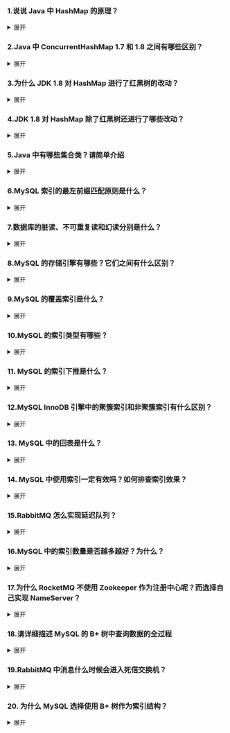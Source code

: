 ### 1.说说 Java 中 HashMap 的原理？
<details>

<summary>展开</summary>

* HashMap是基于哈希表的数据结构，底层实现是桶数组，存储的单元是KV节点，通过对Key的hash，生成index，将节点散列到数组的对应位置。
当有hash冲突的时候，会在对应的位置上生成一个链表，当超过一定阈值的时候，会转化成红黑树。   
* 扩容的负载因子默认0.75，初始数组大小16，链表数化的阈值是链表长度大于8并且数组长度大于64。  
* 通过hash值计算数组位置一般是用取模的方式，在hashmap中，length为n的2次方，所以 h & (length -1) 相当于h%length，这种与运算提高了运算效率。

</details>



### 2.Java 中 ConcurrentHashMap 1.7 和 1.8 之间有哪些区别？

<details>

<summary>展开</summary>

1. 同步锁的粒度不同，1.7在段上加锁。1.8是桶级别的锁，并且插入的时候先用CAS尝试插入空的table槽，当插入node节点的时候才会加同步锁。
2. size的计算方法不同，1.7先尝试无锁统计所有 Segment 的 size，如果失败，锁住所有 Segment 重算。1.8使用 CounterCell 数组分段计数，类似 LongAdder，性能更高。
3. 扩容机制不同，1.7分段扩容，每个段之间互不影响，扩容的时候会锁段。1.8是全局扩容，将扩容任务分成多端，线程之间合作扩容。

</details>

### 3.为什么 JDK 1.8 对 HashMap 进行了红黑树的改动？

<details>

<summary>展开</summary>

当链表长度过长的时候，获取链表节点的操作会从hash表的O(1)变成遍历链表的O(n)，因此要转化成红黑树，红黑树是一种平衡树，插入、查找、删除的时间复杂度是O(log n)，要链表效率高

</details>

###  4.JDK 1.8 对 HashMap 除了红黑树还进行了哪些改动？

<details>

<summary>展开</summary>

* put插入链表方式：从头插法改为尾插法，需要遍历到尾部节点，性能有所下降，但是扩容时不会形成环，因为尾插法不会修改原节点的next，原节点本身是一个竞态变量。
  * 如何形成环：假设线程1取出一个节点，然后这个节点已经在另一个节点做了扩容，它在新桶的头部，这时候线程1要把这个节点的next指向新桶，就是它自身。
* hash的计算：将高 16 位与低 16 位异或，进一步打散哈希值，增强哈希值的均匀性，减少冲突。
* 扩容机制的优化：1.8利用位运算优化迁移逻辑，避免逐个重新计算哈希值。

</details>

### 5.Java 中有哪些集合类？请简单介绍

<details>

<summary>展开</summary>

* List：ArrayList，LinkedList
* Set：HashSet，TreeSet，LinkedHashSet
* Map：HashMap，ConcurrentHashMap，TreeMap，LinkedHashMap，HashTable
* Queue：LinkedList，PriorityQueue

</details>

### 6.MySQL 索引的最左前缀匹配原则是什么？

<details>

<summary>展开</summary>

* 当使用联合索引进行条件查询的时候，查询条件必须从最左边的列开始依次匹配。当遇到索引字段的缺失，或者对索引字段进行范围查询的时候，会导致后面的索引不能完全利用。
* 举个例子，联合索引是(a,b,c)，那么如果where条件中只有ac，那c的索引就用不上，但是可以用到索引下推。

</details>

### 7.数据库的脏读、不可重复读和幻读分别是什么？

<details>

<summary>展开</summary>

* 脏读，读到其他事务未提交的修改数据
* 不可重复读，多次读取同一行数据时，由于其他事务提交的修改，导致结果不一致
* 幻读，在当前事务中，执行相同范围查询时，由于其他事务提交的插入或删除，导致结果集不一致

</details>

### 8.MySQL 的存储引擎有哪些？它们之间有什么区别？
<details>

<summary>展开</summary>

* InnoDB，支持事务，行级锁和外键，支持聚簇索引，有日志系统，支持崩溃恢复，适合高并发读写场景
* MyISAM，不支持事务，表级锁，适合只读或读多写少的场景

</details>

### 9.MySQL 的覆盖索引是什么？
<details>

<summary>展开</summary>

覆盖索引指的是条件查询中用到的索引字段覆盖到了查询字段，这样就可以在二级索引的b+树上找到所需要的字段，不用回表去查主键索引。

</details>

### 10.MySQL 的索引类型有哪些？

<details>

<summary>展开</summary>

* 主键索引，又称聚簇索引，在叶子节点存储整行的数据
* 二级索引，叶子节点只存储索引字段和主键字段
* 覆盖索引，条件查询中用到的索引字段覆盖到了查询字段
* 联合索引，索引的key包含了多个字段，按照从左往右的顺序排序
* 唯一索引，加上唯一约束的索引
* 其他数据结构的索引，哈希索引，全文索引，空间索引


</details>

### 11.	MySQL 的索引下推是什么？

<details>

<summary>展开</summary>

如果 WHERE 条件中包含索引列因为违反最左匹配原则而无法直接用于索引定位的时候，存储引擎可以在扫描索引时应用这些条件进行过滤，而不是将所有匹配的索引记录都回表给 Server 层处理。这样可以减少回表的记录数，提升查询效率。

</details>

### 12.MySQL InnoDB 引擎中的聚簇索引和非聚簇索引有什么区别？
<details>

<summary>展开</summary>

聚簇索引通常是主键索引，在叶子节点存储了行的所有字段数据，非聚簇索引只在叶子节点存储主键字段和索引字段

</details>

### 13.	MySQL 中的回表是什么？

<details>

<summary>展开</summary>

回表是指当查询利用到二级索引但是查询的字段没有完全被二级索引字段覆盖的时候，会把查询到的行根据主键去主键索引里找到其他字段的数据。

</details>

### 14.	MySQL 中使用索引一定有效吗？如何排查索引效果？

<details>

<summary>展开</summary>

* 不一定
* 当表的数量较小的时候或者查询结果集占比很高的时候，全表查询省去了回表和额外的索引查找操作。
* 不恰当的索引使用方式，比如隐式类型转化，违反最左匹配，参与了函数运算。
* 可以执行explain查看执行计划，通过key字段确定是否用到索引，通过type字段确定扫描的类型，通过rows和filtered确定扫描的行数和占比。

</details>


### 15.RabbitMQ 怎么实现延迟队列？

<details>

<summary>展开</summary>

* 使用 TTL 和死信交换机配合，主队列设置TTL当消息没有消费会被视为死信消息，然后配置死信消息需要转发的交换机和队列
* 使用 RabbitMQ Delayed Message Exchange Plugin插件

</details>

### 16.MySQL 中的索引数量是否越多越好？为什么？

<details>

<summary>展开</summary>

不是，索引会增加存储空间，降低写入的效率，加重优化器效率，增加维护成本，还可能让优化器选择相对查询效率不高索引

</details>

### 17.为什么 RocketMQ 不使用 Zookeeper 作为注册中心呢？而选择自己实现 NameServer？
<details>

<summary>展开</summary>

Todo

</details>

### 18.请详细描述 MySQL 的 B+ 树中查询数据的全过程

<details>

<summary>展开</summary>

取出根节点，一般单位是一页，遍历该页，判断条件的字段值和该页的key的大小，找到下一个页，直到找到叶子节点  
如果索引字段没有覆盖到查询字段，就需要根据查询结果去主键索引找到完整的行


</details>

### 19.RabbitMQ 中消息什么时候会进入死信交换机？

<details>

<summary>展开</summary>

队列绑定了死信队列，并且消息被拒绝或者消息设置了ttl过期或者队列满时旧消息会丢弃进入死信队列

</details>

### 20.	为什么 MySQL 选择使用 B+ 树作为索引结构？

<details>

<summary>展开</summary>

因为B+树是一种平衡树，可以二分的查找目标的key，并且B树的结点可以存放多个key，一般的大小是一页，这使得B+树可以使用很少的层数去
存储更多的数据，B+树相对于B树的特点是数据集中在叶子节点，方便范围搜索，非叶子节点只存放key，增加了扇出

</details>